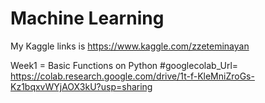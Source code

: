# Machine Learning
 My Kaggle links is https://www.kaggle.com/zzeteminayan


Week1 = Basic Functions on Python #googlecolab_Url= https://colab.research.google.com/drive/1t-f-KleMniZroGs-Kz1bqxvWYjAOX3kU?usp=sharing

